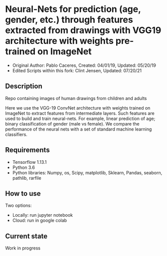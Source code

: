 # Neural-Nets for prediction (age, gender, etc.) through features extracted from drawings with VGG19 architecture with weights pre-trained on ImageNet
- Original Author: Pablo Caceres,  Created: 04/01/19,  Updated: 05/20/19
- Edited Scripts within this fork: Clint Jensen, 
Updated: 07/20/21  
## Description  
Repo containing images of human drawings from children and adults  

Here we use the VGG-19 ConvNet architecture with weights trained on ImageNet to extract features from intermediate layers. Such features are used to build and train neural-nets. For example, linear prediction of age; binary classification of gender (male vs female). We compare the performance of the neural nets with a set of standard machine learning classifiers.

## Requirements
- Tensorflow 1.13.1  
- Python 3.6  
- Python libraries: Numpy, os, Scipy, matplotlib, Sklearn, Pandas, seaborn, pathlib, rarfile  

## How to use
Two options:  
- Locally: run jupyter notebook
- Cloud: run in google colab  

## Current state
Work in progress  

